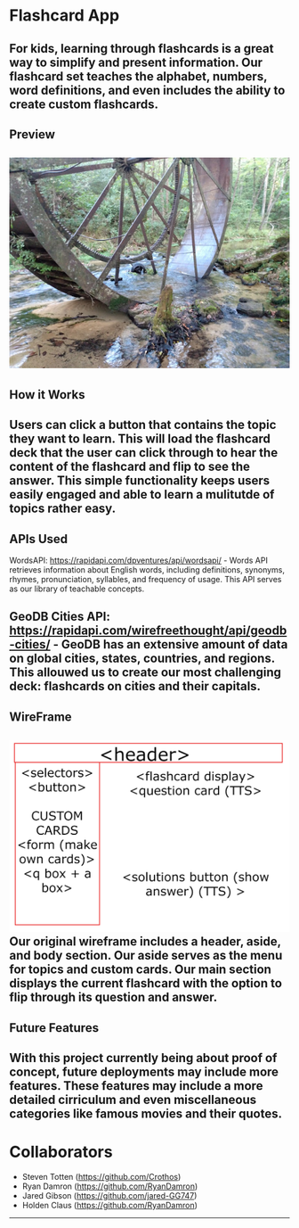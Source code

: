 # Flashcard App
For kids, learning through flashcards is a great way to simplify and present information. Our flashcard set teaches the alphabet, numbers, word definitions, and even includes the ability to create custom flashcards.
---

## Preview
![screenshot](./assets/images/old%20mill%20wheel.jpg)
---

## How it Works
Users can click a button that contains the topic they want to learn. This will load the flashcard deck that the user can click through to hear the content of the flashcard and flip to see the answer. This simple functionality keeps users easily engaged and able to learn a mulitutde of topics rather easy.
---

## APIs Used
WordsAPI: https://rapidapi.com/dpventures/api/wordsapi/
    - Words API retrieves information about English words, including definitions, synonyms, rhymes, pronunciation, syllables, and frequency of usage. This API serves as our library of teachable concepts.

GeoDB Cities API: https://rapidapi.com/wirefreethought/api/geodb-cities/
    - GeoDB has an extensive amount of data on global cities, states, countries, and regions. This allouwed us to create our most challenging deck: flashcards on cities and their capitals.
---

## WireFrame
![original-project-outline](./assets/images/WireFrame1%20copy.png)
Our original wireframe includes a header, aside, and body section. Our aside serves as the menu for topics and custom cards. Our main section displays the current flashcard with the option to flip through its question and answer.
---

## Future Features

With this project currently being about proof of concept, future deployments may include more features. These features may include a more detailed cirriculum and even miscellaneous categories like famous movies and their quotes.
---

# Collaborators
- Steven Totten (https://github.com/Crothos)
- Ryan Damron (https://github.com/RyanDamron)
- Jared Gibson (https://github.com/jared-GG747)
- Holden Claus (https://github.com/RyanDamron)
---
